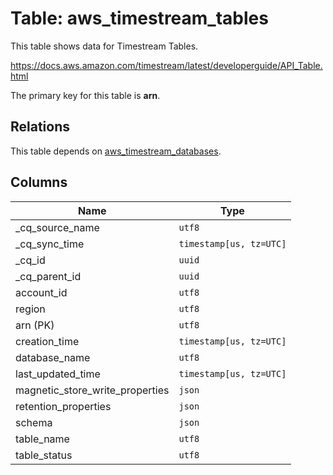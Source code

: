 # Table: aws_timestream_tables

This table shows data for Timestream Tables.

https://docs.aws.amazon.com/timestream/latest/developerguide/API_Table.html

The primary key for this table is **arn**.

## Relations

This table depends on [aws_timestream_databases](aws_timestream_databases).

## Columns

| Name          | Type          |
| ------------- | ------------- |
|_cq_source_name|`utf8`|
|_cq_sync_time|`timestamp[us, tz=UTC]`|
|_cq_id|`uuid`|
|_cq_parent_id|`uuid`|
|account_id|`utf8`|
|region|`utf8`|
|arn (PK)|`utf8`|
|creation_time|`timestamp[us, tz=UTC]`|
|database_name|`utf8`|
|last_updated_time|`timestamp[us, tz=UTC]`|
|magnetic_store_write_properties|`json`|
|retention_properties|`json`|
|schema|`json`|
|table_name|`utf8`|
|table_status|`utf8`|
